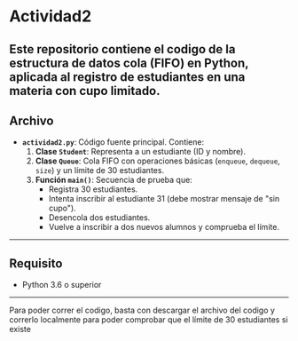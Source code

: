 # Actividad2


Este repositorio contiene el codigo de la estructura de datos **cola** (FIFO) en Python, aplicada al registro de estudiantes en una materia con cupo limitado.
---

## Archivo

- **`actividad2.py`**: Código fuente principal. Contiene:
  1. **Clase `Student`**: Representa a un estudiante (ID y nombre).
  2. **Clase `Queue`**: Cola FIFO con operaciones básicas (`enqueue`, `dequeue`, `size`) y un límite de 30 estudiantes.
  3. **Función `main()`**: Secuencia de prueba que:
     - Registra 30 estudiantes.
     - Intenta inscribir al estudiante 31 (debe mostrar mensaje de "sin cupo").
     - Desencola dos estudiantes.
     - Vuelve a inscribir a dos nuevos alumnos y comprueba el límite.

---

## Requisito
- Python 3.6 o superior
---
Para poder correr el codigo, basta con descargar el archivo del codigo y correrlo localmente para poder comprobar que el límite de 30 estudiantes si existe
